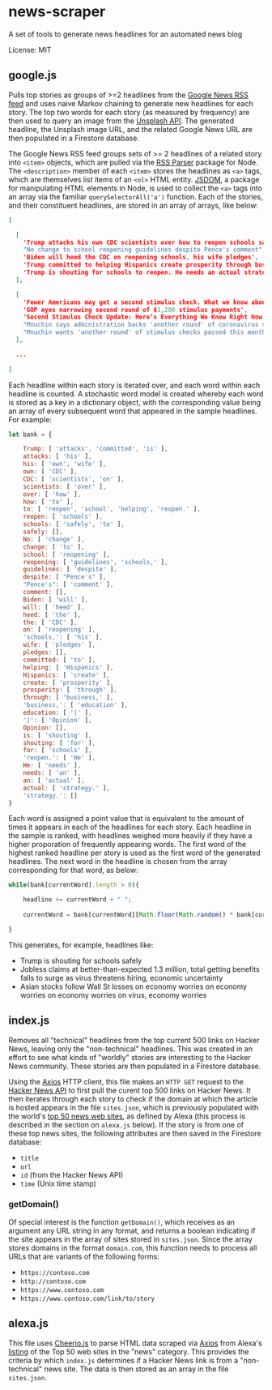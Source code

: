 # news-scraper

A set of tools to generate news headlines for an automated news blog

License: MIT

## google.js
Pulls top stories as groups of >=2 headlines from the [Google News RSS feed](https://news.google.com/rss) and uses naive Markov chaining to generate new headlines for each story. The top two words for each story (as measured by frequency) are then used to query an image from the [Unsplash API](https://unsplash.com/developers). The generated headline, the Unsplash image URL, and the related Google News URL are then populated in a Firestore database.

The Google News RSS feed groups sets of >= 2 headlines of a related story into `<item>` objects, which are pulled via the [RSS Parser](https://www.npmjs.com/package/rss-parser) package for Node. The `<description>` member of each `<item>` stores the headlines as `<a>` tags, which are themselves list items of an `<ol>` HTML entity. [JSDOM](https://github.com/jsdom/jsdom), a package for manipulating HTML elements in Node, is used to collect the `<a>` tags into an array via the familiar `querySelectorAll('a')` function. Each of the stories, and their constituent headlines, are stored in an array of arrays, like below:
```json
[

  [
    'Trump attacks his own CDC scientists over how to reopen schools safely',
    "No change to school reopening guidelines despite Pence's comment",
    'Biden will heed the CDC on reopening schools, his wife pledges',
    'Trump committed to helping Hispanics create prosperity through business, education | Opinion',
    'Trump is shouting for schools to reopen. He needs an actual strategy.'
  ],

  [
    'Fewer Americans may get a second stimulus check. What we know about the next round of payments',
    'GOP eyes narrowing second round of $1,200 stimulus payments',
    'Second Stimulus Check Update: Here’s Everything We Know Right Now',
    "Mnuchin says administration backs 'another round' of coronavirus stimulus checks",
    "Mnuchin wants 'another round' of stimulus checks passed this month"
  ],

  ...
  
]
```
Each headline within each story is iterated over, and each word within each headline is counted. A stochastic word model is created whereby each word is stored as a key in a dictionary object, with the corresponding value being an array of every subsequent word that appeared in the sample headlines. For example: 
```javascript
let bank = {

	Trump: [ 'attacks', 'committed', 'is' ],
	attacks: [ 'his' ],
	his: [ 'own', 'wife' ],
	own: [ 'CDC' ],
	CDC: [ 'scientists', 'on' ],
	scientists: [ 'over' ],
	over: [ 'how' ],
	how: [ 'to' ],
	to: [ 'reopen', 'school', 'helping', 'reopen.' ],
	reopen: [ 'schools' ],
	schools: [ 'safely', 'to' ],
	safely: [],
	No: [ 'change' ],
	change: [ 'to' ],
	school: [ 'reopening' ],
	reopening: [ 'guidelines', 'schools,' ],
	guidelines: [ 'despite' ],
	despite: [ "Pence's" ],
	"Pence's": [ 'comment' ],
	comment: [],
	Biden: [ 'will' ],
	will: [ 'heed' ],
	heed: [ 'the' ],
	the: [ 'CDC' ],
	on: [ 'reopening' ],
	'schools,': [ 'his' ],
	wife: [ 'pledges' ],
	pledges: [],
	committed: [ 'to' ],
	helping: [ 'Hispanics' ],
	Hispanics: [ 'create' ],
	create: [ 'prosperity' ],
	prosperity: [ 'through' ],
	through: [ 'business,' ],
	'business,': [ 'education' ],
	education: [ '|' ],
	'|': [ 'Opinion' ],
	Opinion: [],
	is: [ 'shouting' ],
	shouting: [ 'for' ],
	for: [ 'schools' ],
	'reopen.': [ 'He' ],
	He: [ 'needs' ],
	needs: [ 'an' ],
	an: [ 'actual' ],
	actual: [ 'strategy.' ],
	'strategy.': []
}
```
Each word is assigned a point value that is equivalent to the amount of times it appears in each of the headlines for each story. Each headline in the sample is ranked, with headlines weighed more heavily if they have a higher proporation of frequently appearing words. The first word of the highest ranked headline per story is used as the first word of the generated headlines. The next word in the headline is chosen from the array corresponding for that word, as below:
```javascript
while(bank[currentWord].length > 0){

	headline += currentWord + " ";
	
	currentWord = bank[currentWord][Math.floor(Math.random() * bank[currentWord].length)];

}
```
This generates, for example, headlines like:
* Trump is shouting for schools safely
* Jobless claims at better-than-expected 1.3 million, total getting benefits falls to surge as virus threatens hiring, economic uncertainty
* Asian stocks follow Wall St losses on economy worries on economy worries on economy worries on virus, economy worries

## index.js
Removes all "technical" headlines from the top current 500 links on Hacker News, leaving only the "non-technical" headlines. This was created in an effort to see what kinds of "worldly" stories are interesting to the Hacker News community. These stories are then populated in a Firestore database.

Using the [Axios](https://www.npmjs.com/package/axios) HTTP client, this file makes an `HTTP GET` request to the [Hacker News API](https://github.com/HackerNews/API) to first pull the curent top 500 links on Hacker News. It then iterates through each story to check if the domain at which the article is hosted appears in the file `sites.json`, which is previously populated with the world's [top 50 news web sites](https://www.alexa.com/topsites/category/Top/News), as defined by Alexa (this process is described in the section on `alexa.js` below). If the story is from one of these top news sites, the following attributes are then saved in the Firestore database:
* `title`
* `url`
* `id` (from the Hacker News API)
* `time` (Unix time stamp)

### getDomain()
Of special interest is the function `getDomain()`, which receives as an argument any URL string in any format, and returns a boolean indicating if the site appears in the array of sites stored in `sites.json`. Since the array stores domains in the format `domain.com`, this function needs to process all URLs that are variants of the following forms: 
* `https://contoso.com`
* `http://contoso.com`
* `https://www.contoso.com`
* `https://www.contoso.com/link/to/story`

## alexa.js
This file uses [Cheerio.js](https://cheerio.js.org/) to parse HTML data scraped via [Axios](https://www.npmjs.com/package/axios) from Alexa's [listing](https://www.alexa.com/topsites/category/Top/News) of the Top 50 web sites in the "news" category. This provides the criteria by which `index.js` determines if a Hacker News link is from a "non-technical" news site. The data is then stored as an array in the file `sites.json`.


